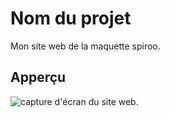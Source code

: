 # Nom du projet 

Mon site web de la maquette spiroo.

## Apperçu

![capture d'écran du site web](./image/Capture_d'écran.PNG).
